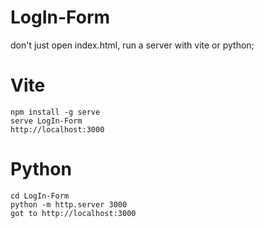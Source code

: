 # LogIn-Form

don't just open index.html, run a server with vite or python;

# Vite 
`npm install -g serve`  
`serve LogIn-Form`  
`http://localhost:3000`

# Python
`cd LogIn-Form`  
`python -m http.server 3000`  
`got to http://localhost:3000`
